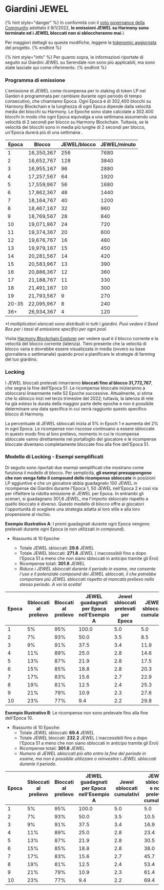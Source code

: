 # Giardini JEWEL

{% hint style="danger" %}
In conformità con il [voto governance della Community](https://vote.defikingdoms.com/#/proposal/0x2a83ec79bf88a5d8170b831b4c941a934e47ca0c569a40bb8d240666978b73e6) adottato il 9/1/2022, **le emissioni JEWEL su Harmony sono terminate ed i JEWEL bloccati non si sbloccheranno mai.**\


Per maggiori dettagli su queste modifiche, leggere la [tokenomic aggiornata](../i-token-del-potere/jewel-token.md#tokenomic-aggiornata) del progetto.
{% endhint %}

{% hint style="info" %}
Per quanto sopra, le informazioni riportate di seguito sui Giardini JEWEL su Serendale non sono più applicabili, ma sono state lasciate qui come riferimento.
{% endhint %}

### **Programma di emissione**

L'emissione di JEWEL come ricompensa per lo staking di token LP nel Garden è programmata per cambiare durante ogni periodo di tempo consecutivo, che chiamiamo Epoca. Ogni Epoca è di 302,400 blocchi su Harmony Blockchain e la lunghezza di ogni Epoca dipende dalla velocità media dei blocchi su Harmony. Le Epoche sono state calcolate a 302.400 blocchi in modo che ogni Epoca equivalga a una settimana assumendo una velocità di 2 secondi per blocco su Harmony Blockchain. Tuttavia, se le velocità dei blocchi sono in media più lunghe di 2 secondi per blocco, un'Epoca durerà più di una settimana .

| Epoca | Blocco     | JEWEL/blocco | JEWEL/minuto |
| ----- | ---------- | ------------ | ------------ |
| 1     | 16,350,367 | 256          | 7680         |
| 2     | 16,652,767 | 128          | 3840         |
| 3     | 16,955,167 | 96           | 2880         |
| 4     | 17,257,567 | 64           | 1920         |
| 5     | 17,559,967 | 56           | 1680         |
| 6     | 17,862,367 | 48           | 1440         |
| 7     | 18,164,767 | 40           | 1200         |
| 8     | 18,467,167 | 32           | 960          |
| 9     | 18,769,567 | 28           | 840          |
| 10    | 19,071,967 | 24           | 720          |
| 11    | 19,374,367 | 20           | 600          |
| 12    | 19,676,767 | 16           | 480          |
| 13    | 19,979,167 | 15           | 450          |
| 14    | 20,281,567 | 14           | 420          |
| 15    | 20,583,967 | 13           | 390          |
| 16    | 20,886,367 | 12           | 360          |
| 17    | 21,188,767 | 11           | 330          |
| 18    | 21,491,167 | 10           | 300          |
| 19    | 21,793,567 | 9            | 270          |
| 20-35 | 22,095,967 | 8            | 240          |
| 36+   | 26,934,367 | 4            | 120          |

_\*I moltiplicatori elencati sono distribuiti in tutti i giardini. Puoi vedere il Seed Box per i tassi di emissione specifici per ogni pool._

Visita [Harmony Blockchain Explorer](https://explorer.harmony.one/) per vedere qual è il blocco corrente e la velocità del blocco corrente (latenza). Tieni presente che la velocità di blocco varia e dovrebbe essere visualizzata in media (ovvero su base giornaliera o settimanale) quando provi a pianificare le strategie di farming del tuo giardino.

### Locking

I JEWEL bloccati prelevati  rimarranno  **bloccati fino al blocco 31,772,767**, che segna la fine dell'Epoca 51. Le ricompense bloccate inizieranno a sbloccarsi linearmente nelle 52 Epoche successive. Attualmente, si stima che lo sblocco inizi nel terzo trimestre del 2022; tuttavia, la latenza di rete ha già esteso la durata della maggior parte delle epoche e non è possibile determinare una data specifica in cui verrà raggiunto questo specifico blocco di Harmony.&#x20;

La percentuale di JEWEL sbloccati inizia al 5% in Epoch 1 e aumenta del 2% in ogni Epoca. Le ricompense non riscosse continuano a essere sbloccate in questo modo fino al loro prelievo, momento in cui le ricompense sbloccate vanno direttamente nel portafoglio del giocatore e le ricompense bloccate diventano completamente bloccate fino alla fine dell'Epoca 51.

### Modello di Locking - Esempi semplificati

Di seguito sono riportati due esempi semplificati che mostrano come funziona il modello di blocco. Per semplicità, **gli esempi presuppongono che non venga fatto il compound delle ricompense sbloccate** in posizioni LP aggiuntive e che un giocatore abbia guadagnato 100 JEWEL in ricompense dai Giardini durante l'Epoca 1, 50 JEWEL nell'Epoca 2 e così via per riflettere la ridotta emissione di JEWEL per Epoca. In entrambi gli scenari, si guadagnano 301,6 JEWEL, ma l'importo sbloccato rispetto a quello bloccato è diverso. Questo modello di blocco offre ai giocatori l'opportunità di scegliere una strategia adatta al loro stile e alla loro propensione al rischio.&#x20;

**Esempio illustrativo A**: I premi guadagnati durante ogni Epoca vengono prelevati durante ogni Epoca (e non utilizzati in compound).

*   Riassunto di 10 Epoche:

    * Totale JEWEL sbloccati: **29.8** JEWEL
    * Totale JEWEL bloccati: **271.8** JEWEL ( inaccessibili fino a dopo l'Epoca 51 a meno che non siano sbloccati in anticipo tramite gli Eroi)
    * Ricompense totali: **301.6** JEWEL
    * _Riduce i JEWEL sbloccati durante il periodo in esame, ma consente l'uso e il potenziale compound dei JEWEL sbloccati, il che potrebbe comportare più JEWEL sbloccati rispetto al mancata prelievo nello stesso periodo. A voi la scelta!_



| Epoca | Sbloccati al prelievo | Bloccati al prelievo | JEWEL guadagnati per Epoca nell'Esempio A | Jewel sbloccati prelevati per Epoca | JEWEL sbloccati cumulativi | JEWEL bloccati cumulativi |
| ----- | --------------------- | -------------------- | ----------------------------------------- | ----------------------------------- | -------------------------- | ------------------------- |
| 1     | 5%                    | 95%                  | 100.0                                     | 5.0                                 | 5.0                        | 95.0                      |
| 2     | 7%                    | 93%                  | 50.0                                      | 3.5                                 | 8.5                        | 141.5                     |
| 3     | 9%                    | 91%                  | 37.5                                      | 3.4                                 | 11.9                       | 175.6                     |
| 4     | 11%                   | 89%                  | 25.0                                      | 2.8                                 | 14.6                       | 197.9                     |
| 5     | 13%                   | 87%                  | 21.9                                      | 2.8                                 | 17.5                       | 216.9                     |
| 6     | 15%                   | 85%                  | 18.8                                      | 2.8                                 | 20.3                       | 232.8                     |
| 7     | 17%                   | 83%                  | 15.6                                      | 2.7                                 | 22.9                       | 245.8                     |
| 8     | 19%                   | 81%                  | 12.5                                      | 2.4                                 | 25.3                       | 255.9                     |
| 9     | 21%                   | 79%                  | 10.9                                      | 2.3                                 | 27.6                       | 264.6                     |
| 10    | 23%                   | 77%                  | 9.4                                       | 2.2                                 | 29.8                       | 271.8                     |

**Esempio Illustrativo B**: Le ricompense non sono prelevate fino alla fine dell'Epoca 10.

* Riassunto di 10 Epoche:
  * Totale JEWEL sbloccati: **69.4** JEWEL
  * Totale JEWEL bloccati: **232.2** JEWEL ( inaccessibili fino a dopo l'Epoca 51 a meno che non siano sbloccati in anticipo tramite gli Eroi)
  * Ricompense totali: **301.6** JEWEL
  * _Numero di JEWEL sbloccati più alto entro la fine del periodo in esame, ma non è possibile utilizzare o reinvestire i JEWEL sbloccati durante il periodo._

<table><thead><tr><th>Epoca</th><th>Sbloccati al prelievo</th><th>Bloccati al prelievo</th><th>JEWEL guadagnati per Epoca nell'Esempio A</th><th>Jewel sbloccati cumulativi</th><th width="239">JEWEL sbloccati e non prelevati cumulativi</th><th>JEWEL bloccati e non prelevati cumulativi</th><th>JEWEL sbloccati e prelevati cumulativi</th><th>JEWEL bloccati e prelevati cumulativi</th></tr></thead><tbody><tr><td>1<br></td><td>5%</td><td>95%</td><td>100.0</td><td>5.0</td><td>5.0</td><td>95.0</td><td>0.0</td><td>0.0</td></tr><tr><td>2</td><td>7%</td><td>93%</td><td>50.0</td><td>3.5</td><td>10.5</td><td>139.5</td><td>0.0</td><td>0.0</td></tr><tr><td>3</td><td>9%</td><td>91%</td><td>37.5</td><td>3.4</td><td>16.9</td><td>170.6</td><td>0.0</td><td>0.0</td></tr><tr><td>4</td><td>11%</td><td>89%</td><td>25.0</td><td>2.8</td><td>23.4</td><td>189.1</td><td>0.0</td><td>0.0</td></tr><tr><td>5</td><td>13%</td><td>87%</td><td>21.9</td><td>2.8</td><td>30.5</td><td>203.9</td><td>0.0</td><td>0.0</td></tr><tr><td>6</td><td>15%</td><td>85%</td><td>18.8</td><td>2.8</td><td>38.0</td><td>215.2</td><td>0.0</td><td>0.0</td></tr><tr><td>7</td><td>17%</td><td>83%</td><td>15.6</td><td>2.7</td><td>45.7</td><td>223.1</td><td>0.0</td><td>0.0</td></tr><tr><td>8</td><td>19%</td><td>81%</td><td>12.5</td><td>2.4</td><td>53.4</td><td>227.8</td><td>0.0</td><td>0.0</td></tr><tr><td>9</td><td>21%</td><td>79%</td><td>10.9</td><td>2.3</td><td>61.4</td><td>230.8</td><td>0.0</td><td>0.0</td></tr><tr><td>10</td><td>23%</td><td>77%</td><td>9.4</td><td>2.2</td><td>69.4</td><td>232.2</td><td>69.4</td><td>232.2</td></tr></tbody></table>
